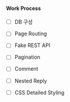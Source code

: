 #### Work Process

- [ ] DB 구성
- [ ] Page Routing
- [ ] Fake REST API
- [ ] Pagination
- [ ] Comment
- [ ] Nested Reply
- [ ] CSS Detailed Styling


